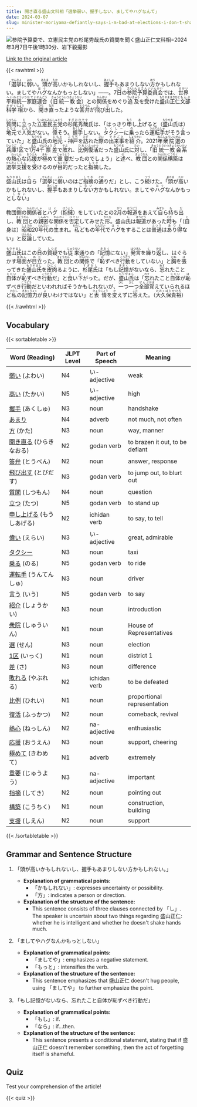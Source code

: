 ```yaml
---
title: 開き直る盛山文科相「選挙弱い、握手しない、ましてやハグなんて」
date: 2024-03-07
slug: minister-moriyama-defiantly-says-i-m-bad-at-elections-i-don-t-shake-hands-let-alone-hug
---
```


![参院予算委で、立憲民主党の杉尾秀哉氏の質問を聞く盛山正仁文科相=2024年3月7日午後1時30分、岩下毅撮影](https://www.asahicom.jp/imgopt/img/f277ac2ee5/comm_L/AS20240307002467.jpg "参院予算委で、立憲民主党の杉尾秀哉氏の質問を聞く盛山正仁文科相=2024年3月7日午後1時30分、岩下毅撮影")

[Link to the original article](https://asahi.com/articles/ASS375WDWS37UTFK00Y.html?iref=comtop_7_04)

{{< rawhtml >}}
<p>「<ruby>選挙<rt>せんきょ</rt></ruby>に<ruby>弱<rt>よわ</rt></ruby>い。<ruby>頭<rt>あたま</rt></ruby>が<ruby>高<rt>たか</rt></ruby>いかもしれないし、<ruby>握手<rt>あくしゅ</rt></ruby>もあまりしない<ruby>方<rt>ほう</rt></ruby>かもしれない。ましてや<ruby>ハグ<rt>はぐ</rt></ruby>なんかもっとしない」――。7<ruby>日<rt>にち</rt></ruby>の<ruby>参院<rt>さんいん</rt></ruby><ruby>予算<rt>よさん</rt></ruby><ruby>委員会<rt>いいんかい</rt></ruby>では、<ruby>世界<rt>せかい</rt></ruby><ruby>平和<rt>へいわ</rt></ruby><ruby>統一<rt>とういつ</rt></ruby><ruby>家庭<rt>かてい</rt></ruby><ruby>連合<rt>れんごう</rt></ruby>（<ruby>旧<rt>きゅう</rt></ruby><ruby>統一<rt>とういつ</rt></ruby><ruby>教会<rt>きょうかい</rt></ruby>）との<ruby>関係<rt>かんけい</rt></ruby>をめぐり<ruby>追及<rt>ついきゅう</rt></ruby>を<ruby>受<rt>う</rt></ruby>けた<ruby>盛山<rt>もりやま</rt><ruby>正仁<rt>まさひと</rt></ruby><ruby>文部<rt>もんぶ</rt><ruby>科学<rt>かがく</rt><ruby>相<rt>しょう</rt></ruby>から、<ruby>開<rt>ひら</rt></ruby>き<ruby>直<rt>なお</rt></ruby>ったような<ruby>答弁<rt>とうべん</rt></ruby>が<ruby>飛<rt>と</rt></ruby>び<ruby>出<rt>だ</rt></ruby>した。</p>

<p><ruby>質問<rt>しつもん</rt></ruby>に<ruby>立<rt>た</rt></ruby>った<ruby>立憲民主党<rt>りっけんみんしゅとう</rt></ruby>の<ruby>杉尾秀哉<rt>すぎおひでや</rt></ruby>氏は、「はっきり<ruby>申<rt>もう</rt></ruby>し<ruby>上<rt>あ</rt></ruby>げると（<ruby>盛山<rt>もりやま</rt></ruby>氏は）<ruby>地元<rt>じもと</rt></ruby>で<ruby>人気<rt>にんき</rt></ruby>がない。<ruby>偉<rt>えら</rt></ruby>そう。<ruby>握手<rt>あくしゅ</rt></ruby>しない。<ruby>タクシー<rt>たくしー</rt></ruby>に<ruby>乗<rt>の</rt></ruby>ったら<ruby>運転手<rt>うんてんしゅ</rt></ruby>がそう<ruby>言<rt>い</rt></ruby>っていた」と<ruby>盛山<rt>もりやま</rt></ruby>氏の<ruby>地元<rt>じもと</rt></ruby>・<ruby>神戸<rt>こうべ</rt></ruby>を<ruby>訪<rt>たず</rt></ruby>れた<ruby>際<rt>さい</rt></ruby>の<ruby>出来事<rt>できごと</rt></ruby>を<ruby>紹介<rt>しょうかい</rt></ruby>。2021<ruby>年<rt>ねん</rt></ruby><ruby>衆院選<rt>しゅういんせん</rt></ruby>の<ruby>兵庫<rt>ひょうご</rt></ruby>1<ruby>区<rt>く</rt></ruby>で1<ruby>万<rt>まん</rt></ruby>4<ruby>千<rt>せん</rt></ruby><ruby>票<rt>ひょう</rt></ruby><ruby>差<rt>さ</rt></ruby>で<ruby>敗<rt>やぶ</rt></ruby>れ、<ruby>比例<rt>ひれい</rt></ruby><ruby>復活<rt>ふっかつ</rt></ruby>だった<ruby>盛山<rt>もりやま</rt></ruby>氏に<ruby>対<rt>たい</rt></ruby>し、「<ruby>旧<rt>きゅう</rt></ruby><ruby>統一<rt>とういつ</rt></ruby><ruby>教会<rt>きょうかい</rt></ruby><ruby>系<rt>けい</rt></ruby>の<ruby>熱心<rt>ねっしん</rt></ruby>な<ruby>応援<rt>おうえん</rt></ruby>が<ruby>極<rt>きわ</rt></ruby>めて<ruby>重要<rt>じゅうよう</rt></ruby>だったのでしょう」と<ruby>述<rt>の</rt></ruby>べ、<ruby>教団<rt>きょうだん</rt></ruby>との<ruby>関係<rt>かんけい</rt></ruby><ruby>構築<rt>こうちく</rt></ruby>は<ruby>選挙<rt>せんきょ</rt></ruby><ruby>支援<rt>しえん</rt></ruby>を<ruby>受<rt>う</rt></ruby>けるのが<ruby>目的<rt>もくてき</rt></ruby>だったと<ruby>指摘<rt>してき</rt></ruby>した。</p>

<p><ruby>盛山氏<rt>もりやまし</rt></ruby>は<ruby>自<rt>じ</rt></ruby>ら「<ruby>選挙<rt>せんきょ</rt></ruby>に<ruby>弱<rt>よわ</rt></ruby>いのはご<ruby>指摘<rt>してき</rt></ruby>の<ruby>通<rt>とお</rt></ruby>りだ」とし、こう<ruby>続<rt>つづ</rt></ruby>けた。「<ruby>頭<rt>あたま</rt></ruby>が<ruby>高<rt>たか</rt></ruby>いかもしれないし、<ruby>握手<rt>あくしゅ</rt></ruby>もあまり<ruby>しない<rt>しない</rt></ruby>方かもしれない。ましてや<ruby>ハグ<rt>はぐ</rt></ruby>なんかもっと<ruby>しない<rt>しない</rt></ruby>」</p>

<p>教団<ruby>側<rt>がわ</rt></ruby>の<ruby>関係者<rt>かんけいしゃ</rt></ruby>と<ruby>ハグ<rt>はぐ</rt></ruby>（<ruby>抱擁<rt>ほうよう</rt></ruby>）をしていたとの2<ruby>月<rt>がつ</rt></ruby>の<ruby>報道<rt>ほうどう</rt></ruby>をあえて<ruby>自<rt>みずか</rt></ruby>ら<ruby>持<rt>も</rt></ruby>ち<ruby>出<rt>だ</rt></ruby>し、<ruby>教団<rt>きょうだん</rt></ruby>との<ruby>親密<rt>しんみつ</rt></ruby>な<ruby>関係<rt>かんけい</rt></ruby>を<ruby>否定<rt>ひてい</rt></ruby>してみせた<ruby>形<rt>かたち</rt></ruby>。盛山<ruby>氏<rt>し</rt></ruby>は<ruby>報道<rt>ほうどう</rt></ruby>があった<ruby>時<rt>とき</rt></ruby>も「（<ruby>自<rt>じ</rt></ruby>身<ruby>は</ruby>）<ruby>昭和<rt>しょうわ</rt></ruby>20<ruby>年代<rt>ねんだい</rt></ruby>の<ruby>生<rt>う</rt></ruby>まれ。<ruby>私<rt>わたし</rt></ruby>どもの<ruby>年代<rt>ねんだい</rt></ruby>で<ruby>ハグ<rt>はぐ</rt></ruby>をすることは<ruby>普通<rt>ふつう</rt></ruby>は<ruby>あり得<rt>ありえ</rt></ruby>ない」と<ruby>反論<rt>はんろん</rt></ruby>していた。</p>

<p><ruby>盛山氏<rt>もりやまし</rt></ruby>はこの<ruby>日<rt>ひ</rt></ruby>の<ruby>質疑<rt>しつぎ</rt></ruby>でも<ruby>従来<rt>じゅうらい</rt></ruby>通りの「<ruby>記憶<rt>きおく</rt></ruby>にない」<ruby>発言<rt>はつげん</rt></ruby>を<ruby>繰<rt>く</rt></ruby>り<ruby>返<rt>かえ</rt></ruby>し、はぐらかす<ruby>場面<rt>ばめん</rt></ruby>が<ruby>目立<rt>めだ</rt></ruby>った。<ruby>教団<rt>きょうだん</rt></ruby>との<ruby>関係<rt>かんけい</rt></ruby>で「<ruby>恥<rt>は</rt></ruby>ずべき<ruby>行動<rt>こうどう</rt></ruby>をしていない」と<ruby>胸<rt>むね</rt></ruby>を<ruby>張<rt>は</rt></ruby>ってきた<ruby>盛山氏<rt>もりやまし</rt></ruby>を<ruby>皮肉<rt>ひにく</rt></ruby>るように、<ruby>杉尾氏<rt>すぎおし</rt></ruby>は「もし<ruby>記憶<rt>きおく</rt></ruby>がないなら、<ruby>忘<rt>わす</rt></ruby>れたこと<ruby>自体<rt>じたい</rt></ruby>が<ruby>恥<rt>は</rt></ruby>ずべき<ruby>行動<rt>こうどう</rt></ruby>だ」と<ruby>食<rt>く</rt></ruby>い<ruby>下<rt>さ</rt></ruby>がった。だが、<ruby>盛山氏<rt>もりやまし</rt></ruby>は「<ruby>忘<rt>わす</rt></ruby>れたこと<ruby>自体<rt>じたい</rt></ruby>が<ruby>恥<rt>は</rt></ruby>ずべき<ruby>行動<rt>こうどう</rt></ruby>だといわれればそうかもしれないが、<ruby>一<rt>ひと</rt></ruby>つ<ruby>一<rt>ひと</rt></ruby>つ<ruby>全部<rt>ぜんぶ</rt></ruby><ruby>覚<rt>おぼ</rt></ruby>えていられるほど<ruby>私<rt>わたし</rt></ruby>の<ruby>記憶力<rt>きおくりょく</rt></ruby>が<ruby>良<rt>よ</rt></ruby>いわけではない」と<ruby>表情<rt>ひょうじょう</rt></ruby>を<ruby>変<rt>か</rt></ruby>えずに<ruby>答<rt>こた</rt></ruby>えた。（<ruby>大久保貴裕<rt>おおくぼたかひろ</rt></ruby>）</p>
{{< /rawhtml >}}

## Vocabulary


{{< sortabletable >}}

| Word (Reading) | JLPT Level | Part of Speech | Meaning |
|-----------------|------------|---------------|---------|
|[弱い](https://jisho.org/search/%E5%BC%B1%E3%81%84) (よわい)| N4 | い-adjective | weak |
|[高い](https://jisho.org/search/%E9%AB%98%E3%81%84) (たかい)| N5 | い-adjective | high |
|[握手](https://jisho.org/search/%E6%8F%A1%E6%89%8B) (あくしゅ)| N3 | noun | handshake |
|[あまり](https://jisho.org/search/%E3%81%82%E3%81%BE%E3%82%8A)| N4 | adverb | not much, not often |
|[方](https://jisho.org/search/%E6%96%B9) (かた)| N3 | noun | way, manner |
|[開き直る](https://jisho.org/search/%E9%96%8B%E3%81%8D%E7%9B%B4%E3%82%8B) (ひらきなおる)| N2 | godan verb | to brazen it out, to be defiant |
|[答弁](https://jisho.org/search/%E7%AD%94%E5%BC%81) (とうべん)| N2 | noun | answer, response |
|[飛び出す](https://jisho.org/search/%E9%A3%9B%E3%81%B3%E5%87%BA%E3%81%99) (とびだす)| N3 | godan verb | to jump out, to blurt out |
|[質問](https://jisho.org/search/%E8%B3%AA%E5%95%8F) (しつもん)| N4 | noun | question |
|[立つ](https://jisho.org/search/%E7%AB%8B%E3%81%A4) (たつ)| N5 | godan verb | to stand up |
|[申し上げる](https://jisho.org/search/%E7%94%B3%E3%81%97%E4%B8%8A%E3%81%92%E3%82%8B) (もうしあげる)| N2 | ichidan verb | to say, to tell |
|[偉い](https://jisho.org/search/%E5%81%89%E3%81%84) (えらい)| N3 | い-adjective | great, admirable |
|[タクシー](https://jisho.org/search/%E3%82%BF%E3%82%AF%E3%82%B7%E3%83%BC)| N3 | noun | taxi |
|[乗る](https://jisho.org/search/%E4%B9%97%E3%82%8B) (のる)| N5 | godan verb | to ride |
|[運転手](https://jisho.org/search/%E9%81%8B%E8%BB%A2%E6%89%8B) (うんてんしゅ)| N3 | noun | driver |
|[言う](https://jisho.org/search/%E8%A8%80%E3%81%86) (いう)| N5 | godan verb | to say |
|[紹介](https://jisho.org/search/%E7%B4%B9%E4%BB%8B) (しょうかい)| N3 | noun | introduction |
|[衆院](https://jisho.org/search/%E8%A1%86%E9%99%A2) (しゅういん)| N1 | noun | House of Representatives |
|[選](https://jisho.org/search/%E9%81%B8) (せん)| N3 | noun | election |
|[1区](https://jisho.org/search/1%E5%8C%BA) (いっく)| N1 | noun | district 1 |
|[差](https://jisho.org/search/%E5%B7%AE) (さ)| N3 | noun | difference |
|[敗れる](https://jisho.org/search/%E6%95%97%E3%82%8C%E3%82%8B) (やぶれる)| N2 | ichidan verb | to be defeated |
|[比例](https://jisho.org/search/%E6%AF%94%E4%BE%8B) (ひれい)| N1 | noun | proportional representation |
|[復活](https://jisho.org/search/%E5%BE%A9%E6%B4%BB) (ふっかつ)| N2 | noun | comeback, revival |
|[熱心](https://jisho.org/search/%E7%86%B1%E5%BF%83) (ねっしん)| N2 | na-adjective | enthusiastic |
|[応援](https://jisho.org/search/%E5%BF%9C%E6%8F%B4) (おうえん)| N3 | noun | support, cheering |
|[極めて](https://jisho.org/search/%E6%A5%B5%E3%82%81%E3%81%A6) (きわめて)| N1 | adverb | extremely |
|[重要](https://jisho.org/search/%E9%87%8D%E8%A6%81) (じゅうよう)| N3 | na-adjective | important |
|[指摘](https://jisho.org/search/%E6%8C%87%E6%91%98) (してき)| N2 | noun | pointing out |
|[構築](https://jisho.org/search/%E6%A7%8B%E7%AF%89) (こうちく)| N1 | noun | construction, building |
|[支援](https://jisho.org/search/%E6%94%AF%E6%8F%B4) (しえん)| N2 | noun | support |

{{< /sortabletable >}}


## Grammar and Sentence Structure

1. 「頭が高いかもしれないし、握手もあまりしない方かもしれない。」
   - **Explanation of grammatical points:** 
     - 「かもしれない」: expresses uncertainty or possibility.
     - 「方」: indicates a person or direction.
   - **Explanation of the structure of the sentence:** 
     - This sentence consists of three clauses connected by 「し」. The speaker is uncertain about two things regarding 盛山正仁: whether he is intelligent and whether he doesn't shake hands much.

2. 「ましてやハグなんかもっとしない」
   - **Explanation of grammatical points:** 
     - 「ましてや」: emphasizes a negative statement.
     - 「もっと」: intensifies the verb.
   - **Explanation of the structure of the sentence:** 
     - This sentence emphasizes that 盛山正仁 doesn't hug people, using 「ましてや」 to further emphasize the point.

3. 「もし記憶がないなら、忘れたこと自体が恥ずべき行動だ」
   - **Explanation of grammatical points:** 
     - 「もし」: if.
     - 「なら」: if...then.
   - **Explanation of the structure of the sentence:** 
     - This sentence presents a conditional statement, stating that if 盛山正仁 doesn't remember something, then the act of forgetting itself is shameful.

## Quiz

Test your comprehension of the article!

{{< quiz >}}